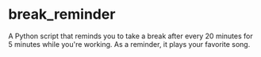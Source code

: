 # break_reminder
A Python script that reminds you to take a break after every 20 minutes for 5 minutes while you're working. As a reminder, it plays your favorite song. 
